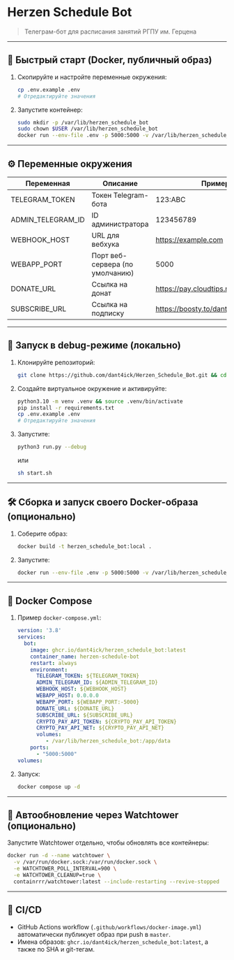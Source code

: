 # Herzen Schedule Bot

> Телеграм-бот для расписания занятий РГПУ им. Герцена

---

## 🏁 Быстрый старт (Docker, публичный образ)

1. Скопируйте и настройте переменные окружения:
   ```sh
   cp .env.example .env
   # Отредактируйте значения
   ```
2. Запустите контейнер:
   ```sh
   sudo mkdir -p /var/lib/herzen_schedule_bot
   sudo chown $USER /var/lib/herzen_schedule_bot
   docker run --env-file .env -p 5000:5000 -v /var/lib/herzen_schedule_bot:/app/data ghcr.io/dant4ick/herzen_schedule_bot:latest
   ```

---

## ⚙️ Переменные окружения

| Переменная            | Описание                         | Пример                              |
|-----------------------|----------------------------------|-------------------------------------|
| TELEGRAM_TOKEN        | Токен Telegram-бота              | 123:ABC                             |
| ADMIN_TELEGRAM_ID     | ID администратора                | 123456789                           |
| WEBHOOK_HOST          | URL для вебхука                  | https://example.com                 |
| WEBAPP_PORT           | Порт веб-сервера (по умолчанию)  | 5000                                |
| DONATE_URL            | Ссылка на донат                  | https://pay.cloudtips.ru/p/0a19cb8e |
| SUBSCRIBE_URL         | Ссылка на подписку               | https://boosty.to/dant4ick          |

---

## 🐍 Запуск в debug-режиме (локально)

1. Клонируйте репозиторий:
   ```sh
   git clone https://github.com/dant4ick/Herzen_Schedule_Bot.git && cd Herzen_Schedule_Bot/
   ```
2. Создайте виртуальное окружение и активируйте:
   ```sh
   python3.10 -m venv .venv && source .venv/bin/activate
   pip install -r requirements.txt
   cp .env.example .env
   # Отредактируйте значения
   ```
3. Запустите:
   ```sh
   python3 run.py --debug
   ```
   или
   ```sh
   sh start.sh
   ```

---

## 🛠️ Сборка и запуск своего Docker-образа (опционально)

1. Соберите образ:
   ```sh
   docker build -t herzen_schedule_bot:local .
   ```
2. Запустите:
   ```sh
   docker run --env-file .env -p 5000:5000 -v /var/lib/herzen_schedule_bot:/app/data herzen_schedule_bot:local
   ```

---

## 🧩 Docker Compose

1. Пример `docker-compose.yml`:
   ```yaml
   version: '3.8'
   services:
     bot:
       image: ghcr.io/dant4ick/herzen_schedule_bot:latest
       container_name: herzen-schedule-bot
       restart: always
       environment:
         TELEGRAM_TOKEN: ${TELEGRAM_TOKEN}
         ADMIN_TELEGRAM_ID: ${ADMIN_TELEGRAM_ID}
         WEBHOOK_HOST: ${WEBHOOK_HOST}
         WEBAPP_HOST: 0.0.0.0
         WEBAPP_PORT: ${WEBAPP_PORT:-5000}
         DONATE_URL: ${DONATE_URL}
         SUBSCRIBE_URL: ${SUBSCRIBE_URL}
         CRYPTO_PAY_API_TOKEN: ${CRYPTO_PAY_API_TOKEN}
         CRYPTO_PAY_API_NET: ${CRYPTO_PAY_API_NET}
         volumes:
            - /var/lib/herzen_schedule_bot:/app/data
       ports:
         - "5000:5000"
   volumes:
   ```
2. Запуск:
   ```sh
   docker compose up -d
   ```

---

## 🔄 Автообновление через Watchtower (опционально)

Запустите Watchtower отдельно, чтобы обновлять все контейнеры:
```sh
docker run -d --name watchtower \
  -v /var/run/docker.sock:/var/run/docker.sock \
  -e WATCHTOWER_POLL_INTERVAL=900 \
  -e WATCHTOWER_CLEANUP=true \
  containrrr/watchtower:latest --include-restarting --revive-stopped
```

---

## 🚀 CI/CD

- GitHub Actions workflow (`.github/workflows/docker-image.yml`) автоматически публикует образ при push в `master`.
- Имена образов: `ghcr.io/dant4ick/herzen_schedule_bot:latest`, а также по SHA и git-тегам.
